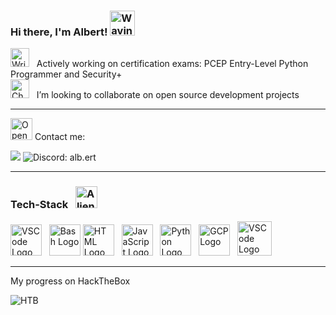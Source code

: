 ### Hi there, I'm Albert! <img src="https://raw.githubusercontent.com/Tarikul-Islam-Anik/Animated-Fluent-Emojis/master/Emojis/Hand%20gestures/Waving%20Hand.png" alt="Waving Hand" width="40" height="40" />

<img src="https://raw.githubusercontent.com/Tarikul-Islam-Anik/Animated-Fluent-Emojis/master/Emojis/Hand%20gestures/Writing%20Hand.png" alt="Writing Hand" width="30" height="30" /> &nbsp; Actively working on certification exams: PCEP Entry-Level Python Programmer and Security+   
<img src="https://raw.githubusercontent.com/Tarikul-Islam-Anik/Animated-Fluent-Emojis/master/Emojis/Symbols/Chequered%20Flag.png" alt="Chequered Flag" width="30" height="30" /> &nbsp; I’m looking to collaborate on open source development projects  

---

<img src="https://raw.githubusercontent.com/Tarikul-Islam-Anik/Animated-Fluent-Emojis/master/Emojis/Objects/Open%20Mailbox%20with%20Raised%20Flag.png" alt="Open Mailbox with Raised Flag" width="35" height="35" /> Contact me:

[<img src="https://img.shields.io/badge/Gmail-D14836?style=for-the-badge&logo=gmail&logoColor=white">](mailto:albertdiazblanco@gmail.com) <img src="https://img.shields.io/badge/Discord:%20alb.ert-blue?style=for-the-badge&logo=Discord&logoColor=white" alt="Discord: alb.ert" /> 

---

### Tech-Stack &nbsp; <img src="https://raw.githubusercontent.com/Tarikul-Islam-Anik/Animated-Fluent-Emojis/master/Emojis/Smilies/Alien%20Monster.png" alt="Alien Monster" width="35" height="35" />
<!-- For more icons please follow  https://github.com/MikeCodesDotNET/ColoredBadges -->
<p>
<img src="https://cdn.worldvectorlogo.com/logos/visual-studio-code-1.svg" alt="VSCode Logo" width="50" height="50"/> &nbsp; <img src="https://upload.wikimedia.org/wikipedia/commons/thumb/4/4b/Bash_Logo_Colored.svg/2048px-Bash_Logo_Colored.svg.png" alt="Bash Logo" width="50" height="50"/> <img src="https://www.svgrepo.com/show/303205/html-5-logo.svg" alt="HTML Logo" width="50" height="50"/> &nbsp; <img src="https://cdn.worldvectorlogo.com/logos/logo-javascript.svg" alt="JavaScript Logo" width="50" height="50"/> &nbsp; <img src="https://cdn.worldvectorlogo.com/logos/python-5.svg" alt="Python Logo" width="50" height="50"/> &nbsp; <img src="https://user-images.githubusercontent.com/25181517/183911547-990692bc-8411-4878-99a0-43506cdb69cf.png" alt="GCP Logo" width="50" height="50"/> &nbsp; <img src="https://seeklogo.com/images/X/xcode-logo-D2046A7713-seeklogo.com.png" alt="VSCode Logo" width="55" height="55"/>
</p>

---

   My progress on HackTheBox

![HTB](https://www.hackthebox.com/badge/image/1439268)

